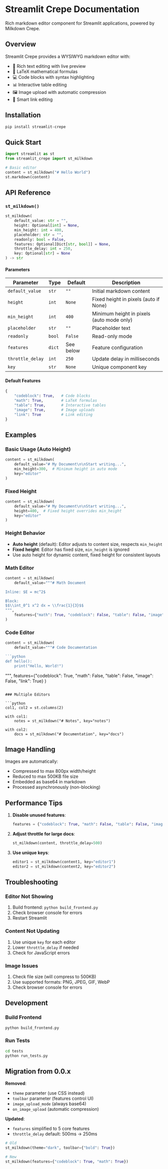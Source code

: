 # Streamlit Crepe Documentation

Rich markdown editor component for Streamlit applications, powered by Milkdown Crepe.

## Overview

Streamlit Crepe provides a WYSIWYG markdown editor with:
- 📝 Rich text editing with live preview
- 🧮 LaTeX mathematical formulas
- 💻 Code blocks with syntax highlighting
- 📊 Interactive table editing
- 🖼️ Image upload with automatic compression
- 🔗 Smart link editing

## Installation

```bash
pip install streamlit-crepe
```

## Quick Start

```python
import streamlit as st
from streamlit_crepe import st_milkdown

# Basic editor
content = st_milkdown("# Hello World")
st.markdown(content)
```

## API Reference

### `st_milkdown()`

```python
st_milkdown(
    default_value: str = "",
    height: Optional[int] = None,
    min_height: int = 400,
    placeholder: str = "",
    readonly: bool = False,
    features: Optional[Dict[str, bool]] = None,
    throttle_delay: int = 250,
    key: Optional[str] = None
) -> str
```

#### Parameters

| Parameter | Type | Default | Description |
|-----------|------|---------|-------------|
| `default_value` | `str` | `""` | Initial markdown content |
| `height` | `int` | `None` | Fixed height in pixels (auto if None) |
| `min_height` | `int` | `400` | Minimum height in pixels (auto mode only) |
| `placeholder` | `str` | `""` | Placeholder text |
| `readonly` | `bool` | `False` | Read-only mode |
| `features` | `dict` | See below | Feature configuration |
| `throttle_delay` | `int` | `250` | Update delay in milliseconds |
| `key` | `str` | `None` | Unique component key |

#### Default Features

```python
{
    "codeblock": True,   # Code blocks
    "math": True,        # LaTeX formulas
    "table": True,       # Interactive tables
    "image": True,       # Image uploads
    "link": True         # Link editing
}
```

## Examples

### Basic Usage (Auto Height)

```python
content = st_milkdown(
    default_value="# My Document\n\nStart writing...",
    min_height=300,  # Minimum height in auto mode
    key="editor"
)
```

### Fixed Height

```python
content = st_milkdown(
    default_value="# My Document\n\nStart writing...",
    height=400,  # Fixed height overrides min_height
    key="editor"
)
```

### Height Behavior

- **Auto height** (default): Editor adjusts to content size, respects `min_height`
- **Fixed height**: Editor has fixed size, `min_height` is ignored
- Use auto height for dynamic content, fixed height for consistent layouts

### Math Editor

```python
content = st_milkdown(
    default_value="""# Math Document

Inline: $E = mc^2$

Block:
$$\\int_0^1 x^2 dx = \\frac{1}{3}$$
""",
    features={"math": True, "codeblock": False, "table": False, "image": False, "link": True}
)
```

### Code Editor

```python
content = st_milkdown(
    default_value="""# Code Documentation

```python
def hello():
    print("Hello, World!")
```
""",
    features={"codeblock": True, "math": False, "table": False, "image": False, "link": True}
)
```

### Multiple Editors

```python
col1, col2 = st.columns(2)

with col1:
    notes = st_milkdown("# Notes", key="notes")

with col2:
    docs = st_milkdown("# Documentation", key="docs")
```

## Image Handling

Images are automatically:
- Compressed to max 800px width/height
- Reduced to max 500KB file size
- Embedded as base64 in markdown
- Processed asynchronously (non-blocking)

## Performance Tips

1. **Disable unused features**:
   ```python
   features = {"codeblock": True, "math": False, "table": False, "image": False, "link": True}
   ```

2. **Adjust throttle for large docs**:
   ```python
   st_milkdown(content, throttle_delay=500)
   ```

3. **Use unique keys**:
   ```python
   editor1 = st_milkdown(content1, key="editor1")
   editor2 = st_milkdown(content2, key="editor2")
   ```

## Troubleshooting

### Editor Not Showing
1. Build frontend: `python build_frontend.py`
2. Check browser console for errors
3. Restart Streamlit

### Content Not Updating
1. Use unique `key` for each editor
2. Lower `throttle_delay` if needed
3. Check for JavaScript errors

### Image Issues
1. Check file size (will compress to 500KB)
2. Use supported formats: PNG, JPEG, GIF, WebP
3. Check browser console for errors

## Development

### Build Frontend
```bash
python build_frontend.py
```

### Run Tests
```bash
cd tests
python run_tests.py
```

## Migration from 0.0.x

**Removed**:
- `theme` parameter (use CSS instead)
- `toolbar` parameter (features control UI)
- `image_upload_mode` (always base64)
- `on_image_upload` (automatic compression)

**Updated**:
- `features` simplified to 5 core features
- `throttle_delay` default: 500ms → 250ms

```python
# Old
st_milkdown(theme="dark", toolbar={"bold": True})

# New
st_milkdown(features={"codeblock": True, "math": True})
```